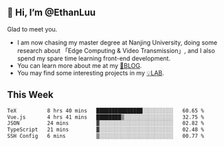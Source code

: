 ## 👋 Hi, I’m @EthanLuu

Glad to meet you.

- I am now chasing my master degree at Nanjing University, doing some research about 「Edge Computing & Video Transmission」, and I also spend my spare time learning front-end development.
- You can learn more about me at my [📝BLOG](https://blog.ethanloo.cn).
- You may find some interesting projects in my [💡LAB](https://lab.ethanloo.cn).

## This Week
<!--START_SECTION:waka-->

```txt
TeX          8 hrs 40 mins   ███████████████░░░░░░░░░░   60.65 %
Vue.js       4 hrs 41 mins   ████████▒░░░░░░░░░░░░░░░░   32.75 %
JSON         24 mins         ▓░░░░░░░░░░░░░░░░░░░░░░░░   02.82 %
TypeScript   21 mins         ▓░░░░░░░░░░░░░░░░░░░░░░░░   02.48 %
SSH Config   6 mins          ▒░░░░░░░░░░░░░░░░░░░░░░░░   00.77 %
```

<!--END_SECTION:waka-->
